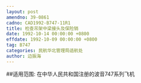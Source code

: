 ```yaml
---
layout: post
amendno: 39-0861
cadno: CAD1992-B747-11R1
title: 检查吊架中梁接头及保险销
date: 1992-10-14 00:00:00 +0800
effdate: 1992-10-09 00:00:00 +0800
tag: B747
categories: 民航华北管理局适航处
author: 边振海
---
```


##适用范围:
在中华人民共和国注册的波音747系列飞机

